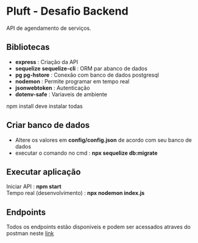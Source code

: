 # Pluft - Desafio Backend
API de agendamento de serviços.


## Bibliotecas
- **express**                           : Criação da API  
- **sequelize**	**sequelize-cli**       : ORM par abanco de dados
- **pg pg-hstore**                      : Conexão com banco de dados postgresql
- **nodemon**                           : Permite programar em tempo real
- **jsonwebtoken**                      : Autenticação 
- **dotenv-safe**                       : Variaveis de ambiente 

npm install deve instalar todas  

## Criar banco de dados
- Altere os valores em **config/config.json** de acordo com seu banco de dados
- executar o comando no cmd : **npx sequelize db:migrate**  

## Executar aplicação  
Iniciar API : **npm start**  
Tempo real (desenvolvimento) : **npx nodemon index.js**

## Endpoints
Todos os endpoints estão disponiveis e podem ser acessados atraves do postman neste [link](https://www.getpostman.com/collections/02a7f12690c57544b31b)
